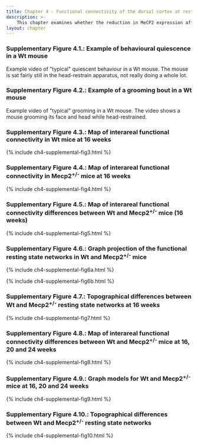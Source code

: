```yaml
---
title: Chapter 4 - Functional connectivity of the dorsal cortex at rest
description: >-
    This chapter examines whether the reduction in MeCP2 expression affects the flow of information across the dorsal cortex at rest. Supplementary material comprises of interactive heatmaps and graph models of functional connectivity at rest, as well as videos of grooming and quiescent behaviour.
layout: chapter
---
```


### Supplementary Figure 4.1.: Example of behavioural quiescence in a Wt mouse

Example video of "typical" quiescent behaviour in a Wt mouse. The mouse is sat fairly still in the head-restrain apparatus, not really doing a whole lot.

### Supplementary Figure 4.2.: Example of a grooming bout in a Wt mouse

Example video of "typical" grooming in a Wt mouse. The video shows a mouse grooming its face and head while head-restrained.

### Supplementary Figure 4.3.: Map of interareal functional connectivity in Wt mice at 16 weeks

{% include ch4-supplemental-fig3.html %}

### Supplementary Figure 4.4.: Map of interareal functional connectivity in Mecp2<sup>+/-</sup> mice at 16 weeks

{% include ch4-supplemental-fig4.html %}

### Supplementary Figure 4.5.: Map of interareal functional connectivity differences between Wt and Mecp2<sup>+/-</sup> mice (16 weeks)

{% include ch4-supplemental-fig5.html %}

### Supplementary Figure 4.6.: Graph projection of the functional resting state networks in Wt and Mecp2<sup>+/-</sup> mice

{% include ch4-supplemental-fig6a.html %}

{% include ch4-supplemental-fig6b.html %}

### Supplementary Figure 4.7.: Topographical differences between Wt and Mecp2<sup>+/-</sup> resting state networks at 16 weeks

{% include ch4-supplemental-fig7.html %}

### Supplementary Figure 4.8.: Map of interareal functional connectivity differences between Wt and Mecp2<sup>+/-</sup> mice at 16, 20 and 24 weeks

{% include ch4-supplemental-fig8.html %}

### Supplementary Figure 4.9.: Graph models for Wt and Mecp2<sup>+/-</sup> mice at 16, 20 and 24 weeks

{% include ch4-supplemental-fig9.html %}

### Supplementary Figure 4.10.: Topographical differences between Wt and Mecp2<sup>+/-</sup> resting state networks

{% include ch4-supplemental-fig10.html %}